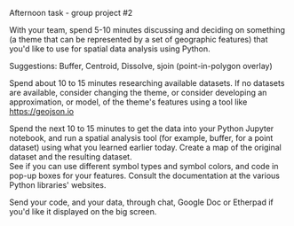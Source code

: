 Afternoon task - group project #2

With your team, spend 5-10 minutes discussing and deciding on something (a theme that
can be represented by a set of geographic features) that you'd like to use for spatial 
data analysis using Python. 

Suggestions: Buffer, Centroid, Dissolve, sjoin (point-in-polygon overlay) 

Spend about 10 to 15 minutes researching available datasets.  If no datasets are available, 
consider changing the theme, or consider developing an approximation, or model, of 
the theme's features using a tool like https://geojson.io 

Spend the next 10 to 15 minutes to get the data into your Python Jupyter notebook, and 
run a spatial analysis tool (for example, buffer, for a point dataset) using what you 
learned earlier today.  Create a map of the original dataset and the resulting dataset.   
See if you can use different symbol types and symbol colors, and code in pop-up boxes 
for your features.  Consult the documentation at the various Python libraries' websites.  

Send your code, and your data, through chat, Google Doc or Etherpad if you'd like it
displayed on the big screen. 

